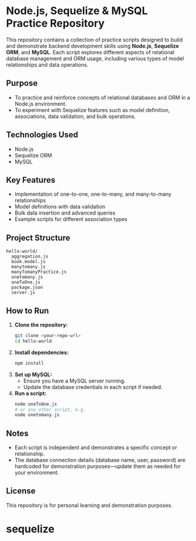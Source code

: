 # Node.js, Sequelize & MySQL Practice Repository

This repository contains a collection of practice scripts designed to build and demonstrate backend development skills using **Node.js**, **Sequelize ORM**, and **MySQL**. Each script explores different aspects of relational database management and ORM usage, including various types of model relationships and data operations.

## Purpose

- To practice and reinforce concepts of relational databases and ORM in a Node.js environment.
- To experiment with Sequelize features such as model definition, associations, data validation, and bulk operations.

## Technologies Used

- Node.js
- Sequelize ORM
- MySQL

## Key Features

- Implementation of one-to-one, one-to-many, and many-to-many relationships
- Model definitions with data validation
- Bulk data insertion and advanced queries
- Example scripts for different association types

## Project Structure

```
hello-world/
  aggregation.js
  book.model.js
  manytomany.js
  manyTomanyPractice.js
  onetomany.js
  oneToOne.js
  package.json
  server.js
```

## How to Run

1. **Clone the repository:**
   ```bash
   git clone <your-repo-url>
   cd hello-world
   ```
2. **Install dependencies:**
   ```bash
   npm install
   ```
3. **Set up MySQL:**
   - Ensure you have a MySQL server running.
   - Update the database credentials in each script if needed.
4. **Run a script:**
   ```bash
   node oneToOne.js
   # or any other script, e.g.
   node onetomany.js
   ```

## Notes

- Each script is independent and demonstrates a specific concept or relationship.
- The database connection details (database name, user, password) are hardcoded for demonstration purposes—update them as needed for your environment.

## License

This repository is for personal learning and demonstration purposes.
# sequelize
